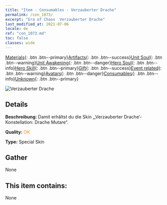 ```yaml
---
title: "Item - Consumables - Verzauberter Drache"
permalink: /con_1073/
excerpt: "Era of Chaos  Verzauberter Drache"
last_modified_at: 2021-07-06
locale: de
ref: "con_1073.md"
toc: false
classes: wide
---
```

 [Materials](/ItemsDE/){: .btn .btn--primary}[Artifacts](/ItemsDE/Artifacts/){: .btn .btn--success}[Unit Soul](/ItemsDE/UnitSoul/){: .btn .btn--warning}[Unit Awakening](/ItemsDE/UnitAwakening/){: .btn .btn--danger}[Hero Soul](/ItemsDE/HeroSoul/){: .btn .btn--info}[Hero Skill](/ItemsDE/HeroSkill/){: .btn .btn--primary}[Gift](/ItemsDE/Gift/){: .btn .btn--success}[Event related](/ItemsDE/Events/){: .btn .btn--warning}[Avatars](/ItemsDE/Avatars/){: .btn .btn--danger}[Consumables](/ItemsDE/Consumables/){: .btn .btn--info}[Unknown](/ItemsDE/Unknown/){: .btn .btn--primary}

 ![Verzauberter Drache](/images/h/h_MutareDrake3.jpg)

## Details
 **Beschreibung:** Damit erhältst du die Skin „‚Verzauberter Drache‘-Konstellation: Drache Mutare“.

 **Quality:** <span style="color: #FF8C00">OK</span>

 **Type:** Special Skin

## Gather

  None

## This item contains:

  None

